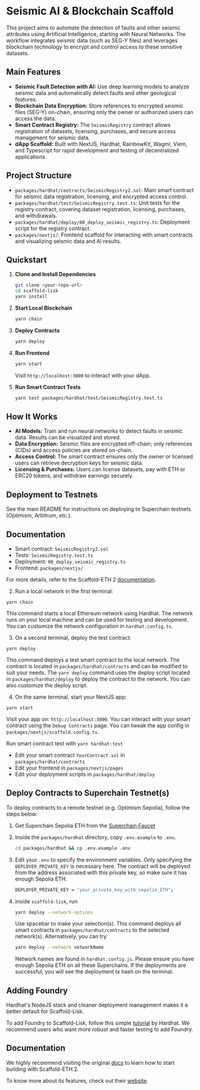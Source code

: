 # Seismic AI & Blockchain Scaffold

This project aims to automate the detection of faults and other seismic attributes using Artificial Intelligence, starting with Neural Networks. The workflow integrates seismic data (such as SEG-Y files) and leverages blockchain technology to encrypt and control access to these sensitive datasets.

## Main Features

- **Seismic Fault Detection with AI:** Use deep learning models to analyze seismic data and automatically detect faults and other geological features.
- **Blockchain Data Encryption:** Store references to encrypted seismic files (SEG-Y) on-chain, ensuring only the owner or authorized users can access the data.
- **Smart Contract Registry:** The `SeismicRegistry` contract allows registration of datasets, licensing, purchases, and secure access management for seismic data.
- **dApp Scaffold:** Built with NextJS, Hardhat, RainbowKit, Wagmi, Viem, and Typescript for rapid development and testing of decentralized applications.

## Project Structure

- `packages/hardhat/contracts/SeismicRegistry2.sol`: Main smart contract for seismic data registration, licensing, and encrypted access control.
- `packages/hardhat/test/SeismicRegistry.test.ts`: Unit tests for the registry contract, covering dataset registration, licensing, purchases, and withdrawals.
- `packages/hardhat/deploy/00_deploy_seismic_registry.ts`: Deployment script for the registry contract.
- `packages/nextjs/`: Frontend scaffold for interacting with smart contracts and visualizing seismic data and AI results.

## Quickstart

1. **Clone and Install Dependencies**

   ```bash
   git clone <your-repo-url>
   cd scaffold-lisk
   yarn install
   ```

2. **Start Local Blockchain**

   ```bash
   yarn chain
   ```

3. **Deploy Contracts**

   ```bash
   yarn deploy
   ```

4. **Run Frontend**

   ```bash
   yarn start
   ```

   Visit `http://localhost:3000` to interact with your dApp.

5. **Run Smart Contract Tests**
   ```bash
   yarn test packages/hardhat/test/SeismicRegistry.test.ts
   ```

## How It Works

- **AI Models:** Train and run neural networks to detect faults in seismic data. Results can be visualized and stored.
- **Data Encryption:** Seismic files are encrypted off-chain; only references (CIDs) and access policies are stored on-chain.
- **Access Control:** The smart contract ensures only the owner or licensed users can retrieve decryption keys for seismic data.
- **Licensing & Purchases:** Users can license datasets, pay with ETH or ERC20 tokens, and withdraw earnings securely.

## Deployment to Testnets

See the main README for instructions on deploying to Superchain testnets (Optimism, Arbitrum, etc.).

## Documentation

- Smart contract: `SeismicRegistry2.sol`
- Tests: `SeismicRegistry.test.ts`
- Deployment: `00_deploy_seismic_registry.ts`
- Frontend: `packages/nextjs/`

For more details, refer to the Scaffold-ETH 2 [documentation](https://docs.scaffoldeth.io).

2. Run a local network in the first terminal:

```
yarn chain
```

This command starts a local Ethereum network using Hardhat. The network runs on your local machine and can be used for testing and development. You can customize the network configuration in `hardhat.config.ts`.

3. On a second terminal, deploy the test contract:

```
yarn deploy
```

This command deploys a test smart contract to the local network. The contract is located in `packages/hardhat/contracts` and can be modified to suit your needs. The `yarn deploy` command uses the deploy script located in `packages/hardhat/deploy` to deploy the contract to the network. You can also customize the deploy script.

4. On the same terminal, start your NextJS app:

```
yarn start
```

Visit your app on: `http://localhost:3000`. You can interact with your smart contract using the `Debug Contracts` page. You can tweak the app config in `packages/nextjs/scaffold.config.ts`.

Run smart contract test with `yarn hardhat:test`

- Edit your smart contract `YourContract.sol` in `packages/hardhat/contracts`
- Edit your frontend in `packages/nextjs/pages`
- Edit your deployment scripts in `packages/hardhat/deploy`

## Deploy Contracts to Superchain Testnet(s)

To deploy contracts to a remote testnet (e.g. Optimism Sepolia), follow the steps below:

1. Get Superchain Sepolia ETH from the [Superchain Faucet](https://app.optimism.io/faucet)

2. Inside the `packages/hardhat` directory, copy `.env.example` to `.env`.

   ```bash
   cd packages/hardhat && cp .env.example .env
   ```

3. Edit your `.env` to specify the environment variables. Only specifying the `DEPLOYER_PRIVATE_KEY` is necessary here. The contract will be deployed from the address associated with this private key, so make sure it has enough Sepolia ETH.

   ```bash
   DEPLOYER_PRIVATE_KEY = "your_private_key_with_sepolia_ETH";
   ```

4. Inside `scaffold-lisk`, run

   ```bash
   yarn deploy --network-options
   ```

   Use spacebar to make your selection(s). This command deploys all smart contracts in `packages/hardhat/contracts` to the selected network(s). Alternatively, you can try

   ```bash
   yarn deploy --network networkName
   ```

   Network names are found in `hardhat.config.js`. Please ensure you have enough Sepolia ETH on all these Superchains. If the deployments are successful, you will see the deployment tx hash on the terminal.

## Adding Foundry

Hardhat's NodeJS stack and cleaner deployment management makes it a better default for Scaffold-Lisk.

To add Foundry to Scaffold-Lisk, follow this simple [tutorial](https://hardhat.org/hardhat-runner/docs/advanced/hardhat-and-foundry) by Hardhat. We recommend users who want more robust and faster testing to add Foundry.

## Documentation

We highly recommend visiting the original [docs](https://docs.scaffoldeth.io) to learn how to start building with Scaffold-ETH 2.

To know more about its features, check out their [website](https://scaffoldeth.io).
